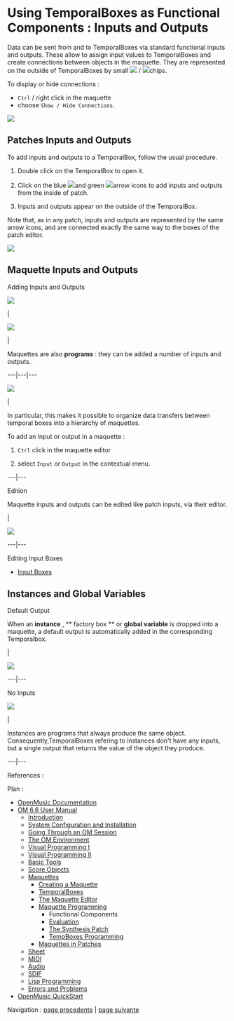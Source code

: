 
# Using TemporalBoxes as Functional Components : Inputs and Outputs

Data can be sent from and to TemporalBoxes via standard functional inputs and
outputs. These allow to assign input values to TemporalBoxes and create
connections between objects in the maquette. They are represented on the
outside of TemporalBoxes by  small ![](../res/inputmaquette_icon.png) /
![](../res/outputmaquette1_icon.png)chips.

To display or hide connections :

  * `Ctrl` / right click in the maquette
  * choose `Show / Hide Connections`. 

![](../res/showc.png)

## Patches Inputs and Outputs

To add inputs and outputs to a TemporalBox, follow the usual procedure.

  1. Double click on the TemporalBox to open it.

  2. Click on the blue ![](../res/bluearrow_icon_1.png)and green ![](../res/greenarrow_icon_1.png)arrow icons to add inputs and outputs from the inside of patch. 

  3. Inputs and outputs appear on the outside of the TemporalBox.

Note that, as in any patch, inputs and outputs are represented by the same
arrow icons, and are connected exactly the same way to the boxes of the patch
editor.

![](../res/inputsoutputstempobj.png)

## Maquette Inputs and Outputs

Adding Inputs and Outputs

![](../res/input1_icon.png)

|

![](../res/output1_icon.png)

|

Maquettes are also  **programs** : they can be added a number of inputs and
outputs.  
  
---|---|---  
  
![](../res/addinout.png)

|

In particular, this makes it possible to organize data transfers between
temporal boxes into a hierarchy of maquettes.

To add an input or output in a maquette :

  1. `Ctrl` click in the maquette editor

  2. select `Input` or `Output` in the contextual menu.

  
  
---|---  
  
Edition

Maquette inputs and outputs can be edited like patch inputs, via their editor.

|

![](../res/inedit.png)  
  
---|---  
  
Editing Input Boxes

  * [Input Boxes](AbsInputBoxes)

## Instances and Global Variables

Default Output

When an  **instance** , ** factory box ** or  **global variable** is dropped
into a maquette, a default output is automatically added in the corresponding
Temporalbox.

|

![](../res/defoutputinstance.png)  
  
---|---  
  
No Inputs

![](../res/outputinstance.png)

|

Instances are programs that always produce the same object.
Consequently,TemporalBoxes refering to instances don't have any inputs, but a
single output that returns the value of the object they produce.  
  
---|---  
  
References :

Plan :

  * [OpenMusic Documentation](OM-Documentation)
  * [OM 6.6 User Manual](OM-User-Manual)
    * [Introduction](00-Sommaire)
    * [System Configuration and Installation](Installation)
    * [Going Through an OM Session](Goingthrough)
    * [The OM Environment](Environment)
    * [Visual Programming I](BasicVisualProgramming)
    * [Visual Programming II](AdvancedVisualProgramming)
    * [Basic Tools](BasicObjects)
    * [Score Objects](ScoreObjects)
    * [Maquettes](Maquettes)
      * [Creating a Maquette](Maquette)
      * [TemporalBoxes](TemporalBoxes)
      * [The Maquette Editor](Editor)
      * [Maquette Programming](Programming%20Maquette)
        * Functional Components
        * [Evaluation](MaquetteEvaluation)
        * [The Synthesis Patch](Synthpatchprog)
        * [TempBoxes Programming](TempProgramming)
      * [Maquettes in Patches](Maquettes%20in%20Patches)
    * [Sheet](Sheet)
    * [MIDI](MIDI)
    * [Audio](Audio)
    * [SDIF](SDIF)
    * [Lisp Programming](Lisp)
    * [Errors and Problems](errors)
  * [OpenMusic QuickStart](QuickStart-Chapters)

Navigation : [page precedente](Programming%20Maquette "page
précédente\(Maquette Programming\)") | [page suivante](MaquetteEvaluation
"page suivante\(Evaluation\)")

